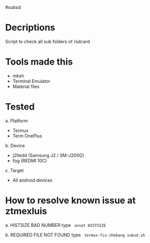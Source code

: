 #subsd

# Decriptions
Script to check all sub folders of /sdcard

# Tools made this

- mksh
- Terminal Emulator
- Material files

# Tested

a. Platform

- Termux
- Term OnePlus

b. Device

- j2ltedd (Samsung J2 / SM-J200G)
- fog (REDMI 10C)

c. Target

- All android devices

# How to resolve known issue at ztmexluis

a. HISTSIZE BAD NUMBER
type ``` unset HISTSIZE```

b. REQUIRED FILE NOT FOUND
type ``` termux-fix-shebang subsd.sh```

  
